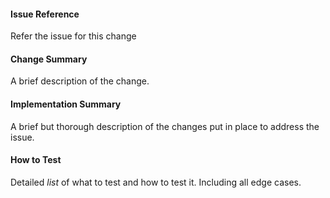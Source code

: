 #### Issue Reference
Refer the issue for this change

#### Change Summary
A brief description of the change.

#### Implementation Summary
A brief but thorough description of the changes put in place to address the issue.

#### How to Test
Detailed *list* of what to test and how to test it. Including all edge cases.
